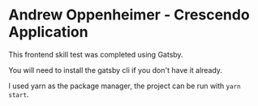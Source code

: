 # Andrew Oppenheimer - Crescendo Application

This frontend skill test was completed using Gatsby.

You will need to install the gatsby cli if you don't have it already.

I used yarn as the package manager, the project can be run with `yarn start`.